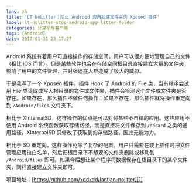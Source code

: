 ```yaml
---
lang: zh
title: 'LT NoLitter：防止 Android 应用乱建文件夹的 Xposed 插件'
label: lt-nolitter-stop-android-app-litter-folder
categories: 计算机与客户端
tags: [Android]
date: 2017-01-31 23:17:27
---
```

Android 系统有着用户可直接操作的存储空间，用户可以很方便地管理自己的文件（相比 iOS 而言）。但是某些软件也会在存储空间根目录直接建立大量的文件夹，影响了用户的文件管理，并对强迫症人群造成了极大的威胁。

于是我写了一个 Xposed 插件。插件 Hook 了 Android 的 File 类，当有程序尝试用 File 类读取或写入根目录的文件或文件夹，插件会检测这个文件或文件夹是否存在。如果存在，那么插件不做任何操作；如果不存在，那么插件就将操作重定向到 `/Android/files` 文件夹下。

相比于 XInternalSD，这样操作的优点是可以对付某些不自律的应用。这些应用不使用 Android 系统函数获取存储路径，而是直接将文件保存到 `/sdcard` 之类的通用路径，XInternalSD 只修改了获取到的存储路径，因此无能为力。

相比于 SD 重定向，这样操作免除了复杂的配置。用户只需要在装上插件时把文件管理应用拉白名单，然后把根目录下不想要的文件夹删除或移动到 `/Android/files` 即可。如果今后想让某个程序将数据保存在根目录下的某个文件夹，同样直接建立文件夹即可。

项目地址：[https://github.com/xddxdd/lantian-nolitter][1]

  [1]: https://github.com/xddxdd/lantian-nolitter
